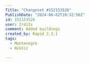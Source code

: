 ```yaml
---
Title: "Changeset #152153526"
PublishDate: "2024-06-02T10:32:56Z"
id: 152153526
user: IrdiIs
comment: Added buildings
created_by: Rapid 2.3.1
tags:
  - Montenegro
  - Nikšić

---
```

